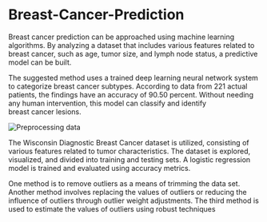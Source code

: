 # Breast-Cancer-Prediction
 Breast cancer prediction can be approached using machine learning algorithms. By analyzing a dataset that includes various features related to breast cancer, such as age, tumor size, and lymph node status, a predictive model can be built. 


The suggested method uses a trained deep learning neural network system to categorize breast cancer subtypes. According to data from 221 actual patients, the findings have an accuracy of 90.50 percent. Without needing any human intervention, this model can classify and identify breast cancer lesions.



![Preprocessing data](https://github.com/Rajendradegala/Breast-Cancer-Prediction/assets/140039152/a9fee7a7-a692-4433-be2a-1b14c398dcb2)


The Wisconsin Diagnostic Breast Cancer dataset is utilized, consisting of various features related to tumor characteristics. The dataset is explored, visualized, and divided into training and testing sets. A logistic regression model is trained and evaluated using accuracy metrics.


One method is to remove outliers as a means of trimming the data set. Another method involves replacing the values of outliers or reducing the influence of outliers through outlier weight adjustments. The third method is used to estimate the values of outliers using robust techniques

